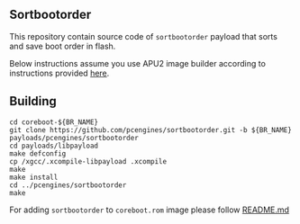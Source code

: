 Sortbootorder
-------------

This repository contain source code of `sortbootorder` payload that sorts and
save boot order in flash.

Below instructions assume you use APU2 image builder according to instructions
provided [here](https://github.com/pcengines/apu2-documentation).

## Building

```
cd coreboot-${BR_NAME}
git clone https://github.com/pcengines/sortbootorder.git -b ${BR_NAME} payloads/pcengines/sortbootorder
cd payloads/libpayload
make defconfig
cp /xgcc/.xcompile-libpayload .xcompile
make
make install
cd ../pcengines/sortbootorder
make
```

For adding `sortbootorder` to `coreboot.rom` image please follow
[README.md](https://github.com/pcengines/apu2-documentation)
